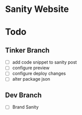 # Sanity Website

# Todo

## Tinker Branch

- [ ] add code snippet to sanity post
- [ ] configure preview
- [ ] configure deploy changes
- [ ] alter package json

## Dev Branch

- [ ] Brand Sanity

